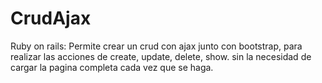 # CrudAjax

Ruby on rails: Permite crear un crud con ajax junto con bootstrap, para realizar las acciones de create, update, delete, show. sin la necesidad de cargar la pagina completa cada vez que se haga.
